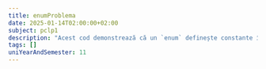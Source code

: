 ```yaml
---
title: enumProblema
date: 2025-01-14T02:00:00+02:00
subject: pclp1
description: "Acest cod demonstrează că un `enum` definește constante întregi, nu șiruri de caractere. Încercarea de a afișa o valoare `enum` direct cu specificatorul `%s` în `printf` este o eroare fundamentală, ducând la comportament nedefinit."
tags: []
uniYearAndSemester: 11
---
```


